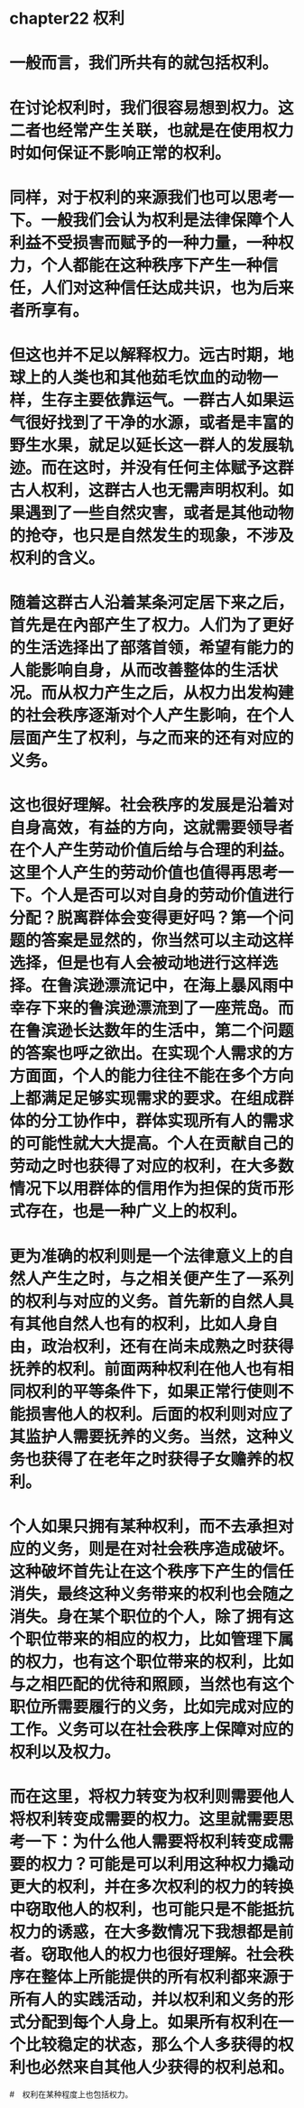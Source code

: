 # chapter22 权利

# 一般而言，我们所共有的就包括权利。
# 在讨论权利时，我们很容易想到权力。这二者也经常产生关联，也就是在使用权力时如何保证不影响正常的权利。
# 同样，对于权利的来源我们也可以思考一下。一般我们会认为权利是法律保障个人利益不受损害而赋予的一种力量，一种权力，个人都能在这种秩序下产生一种信任，人们对这种信任达成共识，也为后来者所享有。
# 但这也并不足以解释权力。远古时期，地球上的人类也和其他茹毛饮血的动物一样，生存主要依靠运气。一群古人如果运气很好找到了干净的水源，或者是丰富的野生水果，就足以延长这一群人的发展轨迹。而在这时，并没有任何主体赋予这群古人权利，这群古人也无需声明权利。如果遇到了一些自然灾害，或者是其他动物的抢夺，也只是自然发生的现象，不涉及权利的含义。
# 随着这群古人沿着某条河定居下来之后，首先是在內部产生了权力。人们为了更好的生活选择出了部落首领，希望有能力的人能影响自身，从而改善整体的生活状况。而从权力产生之后，从权力出发构建的社会秩序逐渐对个人产生影响，在个人层面产生了权利，与之而来的还有对应的义务。
# 这也很好理解。社会秩序的发展是沿着对自身高效，有益的方向，这就需要领导者在个人产生劳动价值后给与合理的利益。这里个人产生的劳动价值也值得再思考一下。个人是否可以对自身的劳动价值进行分配？脱离群体会变得更好吗？第一个问题的答案是显然的，你当然可以主动这样选择，但是也有人会被动地进行这样选择。在鲁滨逊漂流记中，在海上暴风雨中幸存下来的鲁滨逊漂流到了一座荒岛。而在鲁滨逊长达数年的生活中，第二个问题的答案也呼之欲出。在实现个人需求的方方面面，个人的能力往往不能在多个方向上都满足足够实现需求的要求。在组成群体的分工协作中，群体实现所有人的需求的可能性就大大提高。个人在贡献自己的劳动之时也获得了对应的权利，在大多数情况下以用群体的信用作为担保的货币形式存在，也是一种广义上的权利。
# 更为准确的权利则是一个法律意义上的自然人产生之时，与之相关便产生了一系列的权利与对应的义务。首先新的自然人具有其他自然人也有的权利，比如人身自由，政治权利，还有在尚未成熟之时获得抚养的权利。前面两种权利在他人也有相同权利的平等条件下，如果正常行使则不能损害他人的权利。后面的权利则对应了其监护人需要抚养的义务。当然，这种义务也获得了在老年之时获得子女赡养的权利。
# 个人如果只拥有某种权利，而不去承担对应的义务，则是在对社会秩序造成破坏。这种破坏首先让在这个秩序下产生的信任消失，最终这种义务带来的权利也会随之消失。身在某个职位的个人，除了拥有这个职位带来的相应的权力，比如管理下属的权力，也有这个职位带来的权利，比如与之相匹配的优待和照顾，当然也有这个职位所需要履行的义务，比如完成对应的工作。义务可以在社会秩序上保障对应的权利以及权力。
# 而在这里，将权力转变为权利则需要他人将权利转变成需要的权力。这里就需要思考一下：为什么他人需要将权利转变成需要的权力？可能是可以利用这种权力撬动更大的权利，并在多次权利的权力的转换中窃取他人的权利，也可能只是不能抵抗权力的诱惑，在大多数情况下我想都是前者。窃取他人的权力也很好理解。社会秩序在整体上所能提供的所有权利都来源于所有人的实践活动，并以权利和义务的形式分配到每个人身上。如果所有权利在一个比较稳定的状态，那么个人多获得的权利也必然来自其他人少获得的权利总和。
#　权利在某种程度上也包括权力。